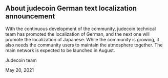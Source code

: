 ## About judecoin German text localization announcement

With the continuous development of the community, judecoin technical team has promoted the localization of German, and the next one will promote the localization of Japanese. While the community is growing, it also needs the community users to maintain the atmosphere together. The main network is expected to be launched in August.

 

Judecoin team

May 20, 2021